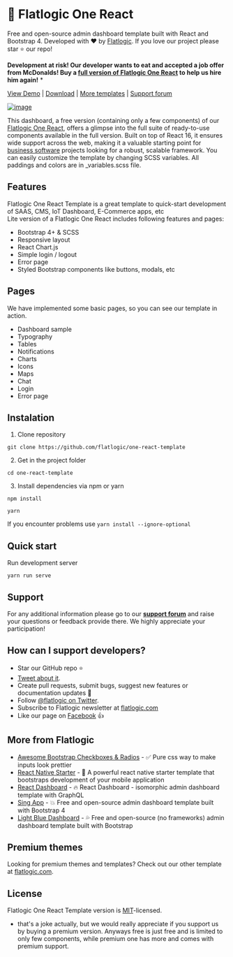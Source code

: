 # 🤘 Flatlogic One React 

Free and open-source admin dashboard template built with React and Bootstrap 4. Developed with ❤️ by [Flatlogic](https://flatlogic.com/). If you love our project please star ⭐️ our repo!

**Development at risk! Our developer wants to eat and accepted a job offer from McDonalds! Buy a [full version of Flatlogic One React](https://flatlogic.com/templates/flatlogic-one-react) to help us hire him again!** *

[View Demo](https://flatlogic.github.io/one-react-template/) | [Download](https://github.com/flatlogic/one-react.git) | [More templates](https://flatlogic.com/templates) | [Support forum](https://flatlogic.com/forum)

[![image](https://user-images.githubusercontent.com/43149862/80715665-5d031c80-8aff-11ea-801b-dd22163b4874.png)](https://flatlogic.github.io/one-react-template/)

This dashboard, a free version (containing only a few components) of our [Flatlogic One React](https://flatlogic.com/templates/flatlogic-one-react), offers a glimpse into the full suite of ready-to-use components available in the full version. Built on top of React 16, it ensures wide support across the web, making it a valuable starting point for [business software](https://flatlogic.com/) projects looking for a robust, scalable framework. You can easily customize the template by changing SCSS variables. All paddings and colors are in _variables.scss file. 

## Features

Flatlogic One React Template is a great template to quick-start development of SAAS, CMS, IoT Dashboard, E-Commerce apps, etc  
Lite version of a Flatlogic One React includes following features and pages:

* Bootstrap 4+ & SCSS
* Responsive layout
* React Chart.js
* Simple login / logout 
* Error page
* Styled Bootstrap components like buttons, modals, etc


## Pages
We have implemented some basic pages, so you can see our template in action.

* Dashboard sample
* Typography
* Tables
* Notifications
* Charts
* Icons
* Maps
* Chat
* Login
* Error page

## Instalation 

1. Clone repository
```shell
git clone https://github.com/flatlogic/one-react-template
```
2. Get in the project folder
```shell
cd one-react-template
```
3. Install dependencies via npm or yarn
```shell
npm install
```
```shell
yarn
```
If you encounter problems use `yarn install --ignore-optional`

## Quick start
Run development server
```shell
yarn run serve
```

## Support
For any additional information please go to our [**support forum**](https://flatlogic.com/forum) and raise your questions or feedback provide there. We highly appreciate your participation!

## How can I support developers?
- Star our GitHub repo :star:
- [Tweet about it](https://twitter.com/intent/tweet?text=Amazing%20dashboard%20built%20with%20%23VueJS%20and%20%23Bootstrap!&url=https://github.com/flatlogic/light-blue-vue-admin&via=flatlogic).
- Create pull requests, submit bugs, suggest new features or documentation updates :wrench:
- Follow [@flatlogic on Twitter](https://twitter.com/flatlogic).
- Subscribe to Flatlogic newsletter at [flatlogic.com](https://flatlogic.com/)
- Like our page on [Facebook](https://www.facebook.com/flatlogic/) :thumbsup:

## More from Flatlogic
- [Awesome Bootstrap Checkboxes & Radios](https://github.com/flatlogic/awesome-bootstrap-checkbox) - ✅ Pure css way to make inputs look prettier
- [React Native Starter](https://github.com/flatlogic/react-native-starter) - 🚀 A powerful react native starter template that bootstraps development of your mobile application
- [React Dashboard](https://github.com/flatlogic/react-dashboard) - 🔥 React Dashboard - isomorphic admin dashboard template with GraphQL
- [Sing App](https://github.com/flatlogic/sing-app) - 💥 Free and open-source admin dashboard template built with Bootstrap 4
- [Light Blue Dashboard](https://github.com/flatlogic/light-blue-dashboard) - 💦 Free and open-source (no frameworks) admin dashboard template built with Bootstrap

## Premium themes
Looking for premium themes and templates? Check out our other template at [flatlogic.com](https://flatlogic.com/admin-dashboards).

## License

Flatlogic One React Template version is [MIT](https://github.com/flatlogic/one-react-template/blob/master/LICENCE)-licensed.

* that's a joke actually, but we would really appreciate if you support us by buying a premium version. Anyways free is just free and is limited to only few components, while premium one has more and comes with premium support.
